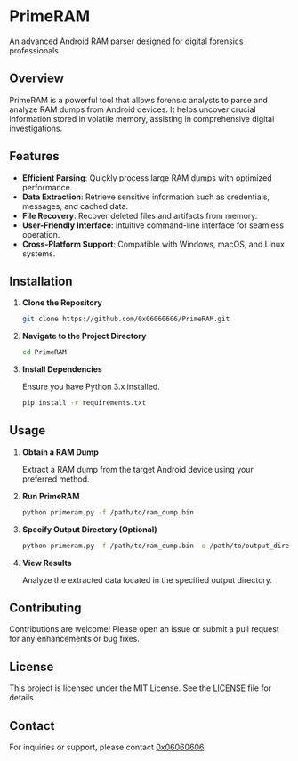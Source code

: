 # PrimeRAM

An advanced Android RAM parser designed for digital forensics professionals.

## Overview

PrimeRAM is a powerful tool that allows forensic analysts to parse and analyze RAM dumps from Android devices. It helps uncover crucial information stored in volatile memory, assisting in comprehensive digital investigations.

## Features

- **Efficient Parsing**: Quickly process large RAM dumps with optimized performance.
- **Data Extraction**: Retrieve sensitive information such as credentials, messages, and cached data.
- **File Recovery**: Recover deleted files and artifacts from memory.
- **User-Friendly Interface**: Intuitive command-line interface for seamless operation.
- **Cross-Platform Support**: Compatible with Windows, macOS, and Linux systems.

## Installation

1. **Clone the Repository**

   ```bash
   git clone https://github.com/0x06060606/PrimeRAM.git
   ```

2. **Navigate to the Project Directory**

   ```bash
   cd PrimeRAM
   ```

3. **Install Dependencies**

   Ensure you have Python 3.x installed.

   ```bash
   pip install -r requirements.txt
   ```

## Usage

1. **Obtain a RAM Dump**

   Extract a RAM dump from the target Android device using your preferred method.

2. **Run PrimeRAM**

   ```bash
   python primeram.py -f /path/to/ram_dump.bin
   ```

3. **Specify Output Directory (Optional)**

   ```bash
   python primeram.py -f /path/to/ram_dump.bin -o /path/to/output_directory
   ```

4. **View Results**

   Analyze the extracted data located in the specified output directory.

## Contributing

Contributions are welcome! Please open an issue or submit a pull request for any enhancements or bug fixes.

## License

This project is licensed under the MIT License. See the [LICENSE](LICENSE) file for details.

## Contact

For inquiries or support, please contact [0x06060606](https://github.com/0x06060606).
